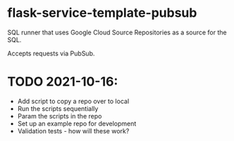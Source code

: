 # flask-service-template-pubsub
SQL runner that uses Google Cloud Source Repositories as a source for the SQL.

Accepts requests via PubSub.


# TODO 2021-10-16:
- Add script to copy a repo over to local
- Run the scripts sequentially
- Param the scripts in the repo
- Set up an example repo for development
- Validation tests - how will these work?
